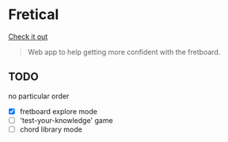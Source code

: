 # Fretical

[Check it out](https://ropfoo.github.io/fretical/)

> Web app to help getting more confident with the fretboard.

## TODO

no particular order

- [x] fretboard explore mode
- [ ] 'test-your-knowledge' game
- [ ] chord library mode
